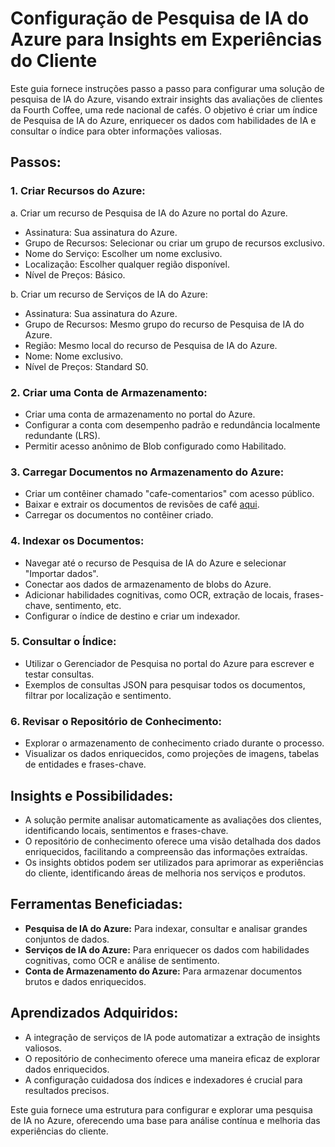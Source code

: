 # Configuração de Pesquisa de IA do Azure para Insights em Experiências do Cliente

Este guia fornece instruções passo a passo para configurar uma solução de pesquisa de IA do Azure, visando extrair insights das avaliações de clientes da Fourth Coffee, uma rede nacional de cafés. O objetivo é criar um índice de Pesquisa de IA do Azure, enriquecer os dados com habilidades de IA e consultar o índice para obter informações valiosas.

## Passos:

### 1. Criar Recursos do Azure:

   a. Criar um recurso de Pesquisa de IA do Azure no portal do Azure.
   
   - Assinatura: Sua assinatura do Azure.
   - Grupo de Recursos: Selecionar ou criar um grupo de recursos exclusivo.
   - Nome do Serviço: Escolher um nome exclusivo.
   - Localização: Escolher qualquer região disponível.
   - Nível de Preços: Básico.

   b. Criar um recurso de Serviços de IA do Azure:
   
   - Assinatura: Sua assinatura do Azure.
   - Grupo de Recursos: Mesmo grupo do recurso de Pesquisa de IA do Azure.
   - Região: Mesmo local do recurso de Pesquisa de IA do Azure.
   - Nome: Nome exclusivo.
   - Nível de Preços: Standard S0.

### 2. Criar uma Conta de Armazenamento:

   - Criar uma conta de armazenamento no portal do Azure.
   - Configurar a conta com desempenho padrão e redundância localmente redundante (LRS).
   - Permitir acesso anônimo de Blob configurado como Habilitado.

### 3. Carregar Documentos no Armazenamento do Azure:

   - Criar um contêiner chamado "cafe-comentarios" com acesso público.
   - Baixar e extrair os documentos de revisões de café [aqui](https://aka.ms/mslearn-coffee-reviews).
   - Carregar os documentos no contêiner criado.

### 4. Indexar os Documentos:

   - Navegar até o recurso de Pesquisa de IA do Azure e selecionar "Importar dados".
   - Conectar aos dados de armazenamento de blobs do Azure.
   - Adicionar habilidades cognitivas, como OCR, extração de locais, frases-chave, sentimento, etc.
   - Configurar o índice de destino e criar um indexador.

### 5. Consultar o Índice:

   - Utilizar o Gerenciador de Pesquisa no portal do Azure para escrever e testar consultas.
   - Exemplos de consultas JSON para pesquisar todos os documentos, filtrar por localização e sentimento.

### 6. Revisar o Repositório de Conhecimento:

   - Explorar o armazenamento de conhecimento criado durante o processo.
   - Visualizar os dados enriquecidos, como projeções de imagens, tabelas de entidades e frases-chave.

## Insights e Possibilidades:

- A solução permite analisar automaticamente as avaliações dos clientes, identificando locais, sentimentos e frases-chave.
- O repositório de conhecimento oferece uma visão detalhada dos dados enriquecidos, facilitando a compreensão das informações extraídas.
- Os insights obtidos podem ser utilizados para aprimorar as experiências do cliente, identificando áreas de melhoria nos serviços e produtos.

## Ferramentas Beneficiadas:

- **Pesquisa de IA do Azure:** Para indexar, consultar e analisar grandes conjuntos de dados.
- **Serviços de IA do Azure:** Para enriquecer os dados com habilidades cognitivas, como OCR e análise de sentimento.
- **Conta de Armazenamento do Azure:** Para armazenar documentos brutos e dados enriquecidos.
  
## Aprendizados Adquiridos:

- A integração de serviços de IA pode automatizar a extração de insights valiosos.
- O repositório de conhecimento oferece uma maneira eficaz de explorar dados enriquecidos.
- A configuração cuidadosa dos índices e indexadores é crucial para resultados precisos.

Este guia fornece uma estrutura para configurar e explorar uma pesquisa de IA no Azure, oferecendo uma base para análise contínua e melhoria das experiências do cliente.
